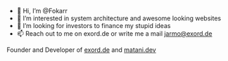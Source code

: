 - 👋 Hi, I’m @Fokarr
- 👀 I’m interested in system architecture and awesome looking websites
- 💞️ I’m looking for investors to finance my stupid ideas
- 📫 Reach out to me on exord.de or write me a mail jarmo@exord.de

Founder and Developer of [exord.de](https://exord.de) and [matani.dev](https://matani.dev)

<!---
Fokarr/Fokarr is a ✨ special ✨ repository because its `README.md` (this file) appears on your GitHub profile.
You can click the Preview link to take a look at your changes.
--->

